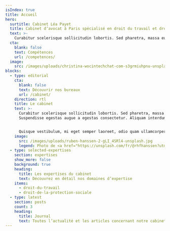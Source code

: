```yaml
---
isIndex: true
title: Accueil
hero:
  surtitle: Cabinet Léa Payet
  title: Cabinet d’avocat à Paris spécialisé en droit du travail et droit de la protection sociale.
  text: >-
    Curabitur scelerisque sollicitudin lobortis. Sed pharetra, massa eu. Suspendisse egestas augue a egestas consectetur. Aliquam interdum hendrerit porta.
  cta:
    blank: false
    text: Compétences
    url: /competences/
  image:
    src: /images/uploads/christina-wocintechchat-com-s3grmiuhpnu-unsplash.jpg
blocks:
  - type: editorial
    cta:
      blank: false
      text: Découvrir nos bureaux
      url: /cabinet/
    direction: rtl
    title: Le cabinet
    text: >-
      Curabitur scelerisque sollicitudin lobortis. Sed pharetra, massa eu.
      Suspendisse egestas augue a egestas consectetur. Aliquam interdum hendrerit porta.


      Quisque vestibulum, mi eget semper laoreet, odio quam ullamcorper turpis, auctor fermentum magna leo eget nisi. Fusce id imperdiet nunc. Mauris tincidunt velit sed rhoncus tincidunt.
    image:
      src: /images/uploads/ruben-hanssen-2-gLI_4SRl4-unsplash.jpg
      legend: Photo de <a href="https://unsplash.com/fr/@rhfhanssen?utm_content=creditCopyText&utm_medium=referral&utm_source=unsplash">Ruben Hanssen</a> sur <a href="https://unsplash.com/fr/photos/un-grand-immeuble-avec-une-porte-rouge-2-gLI_4SRl4?utm_content=creditCopyText&utm_medium=referral&utm_source=unsplash">Unsplash</a>
  - type: selected-expertises
    section: expertises
    show_more: false
    background: true
    heading:
      title: Les expertises du cabinet
      text: Découvrez en détail nos domaines d’expertise
    items:
      - droit-du-travail
      - droit-de-la-protection-sociale
  - type: latest
    section: posts
    count: 3
    heading:
      title: Journal
      text: Toutes l’actualité et les articles concernant notre cabinet
---
```

